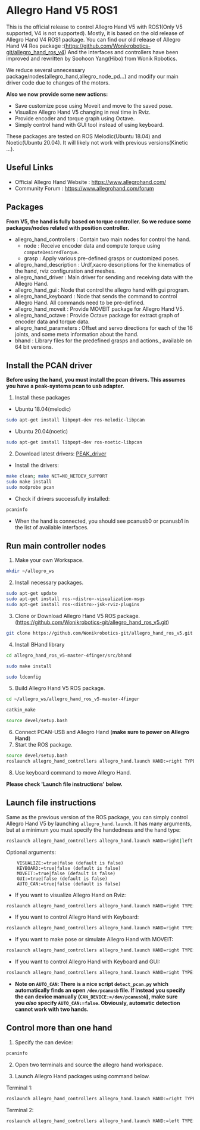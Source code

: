 
# Allegro Hand V5 ROS1

This is the official release to control Allegro Hand V5 with ROS1(Only V5 supported, V4 is not supported). Mostly, it is based on the old release of Allegro Hand V4 ROS1 package.
You can find our old release of Allegro Hand V4 Ros package :(https://github.com/Wonikrobotics-git/allegro_hand_ros_v4)
And the interfaces and controllers have been improved and rewritten by Soohoon Yang(Hibo) from Wonik Robotics.

We reduce several unnecessary package/nodes(allegro_hand,allegro_node_pd...) and modify our main driver code due to changes of the motors.

**Also we now provide some new actions:**
- Save customize pose using Moveit and move to the saved pose.
- Visualize Allegro Hand V5 changing in real time in Rviz.
- Provide encoder and torque graph using Octave.
- Simply control hand with GUI tool instead of using keyboard.

These packages are tested on ROS Melodic(Ubuntu 18.04) and Noetic(Ubuntu 20.04). It will likely not work with previous versions(Kinetic ...).

## Useful Links
- Official Allegro Hand Website : https://www.allegrohand.com/
- Community Forum :  https://www.allegrohand.com/forum

## Packages

**From V5, the hand is fully based on torque controller. So we reduce some packages/nodes related with position controller.**

- allegro_hand_controllers : Contain two main nodes for control the hand.
	- node : Receive encoder data and compute torque using `computeDesiredTorque`.
	- grasp : Apply various pre-defined grasps or customized poses.
- allegro_hand_description : Urdf,xacro descriptions for the kinematics of the hand, rviz configuration and meshes.
- allegro_hand_driver : Main driver for sending and receiving data with the Allegro Hand.
- allegro_hand_gui : Node that control the allegro hand with gui program.
- allegro_hand_keyboard : Node that sends the command to control Allegro Hand. All commands need to be pre-defined.
- allegro_hand_moveit : Provide MOVEIT package for Allegro Hand V5.
- allegro_hand_octave : Provide Octave package for extract graph of encoder data and torque data.
- allegro_hand_parameters : Offset and servo directions for each of the 16 joints, and some meta information about the hand.
- bhand : Library files for the predefined grasps and actions., available on 64 bit versions.

## Install the PCAN driver

**Before using the hand, you must install the pcan drivers. This assumes you have a peak-systems pcan to usb adapter.**

1. Install these packages
- Ubuntu 18.04(melodic)
~~~bash
sudo apt-get install libpopt-dev ros-melodic-libpcan
~~~
- Ubuntu 20.04(noetic)
~~~bash
sudo apt-get install libpopt-dev ros-noetic-libpcan
~~~

2. Download latest drivers: [PEAK_driver](https://www.peak-system.com/fileadmin/media/linux/index.php)
    
- Install the drivers:
~~~bash
make clean; make NET=NO_NETDEV_SUPPORT
sudo make install
sudo modprobe pcan
~~~
- Check if drivers successfully installed:
~~~bash
pcaninfo
~~~
- When the hand is connected, you should see pcanusb0 or pcanusb1 in the list of available interfaces.

## Run main controller nodes

1. Make your own Workspace.
~~~bash
mkdir ~/allegro_ws
~~~

2. Install necessary packages.
~~~bash
sudo apt-get update
sudo apt-get install ros-<distro>-visualization-msgs
sudo apt-get install ros-<distro>-jsk-rviz-plugins
~~~

3. Clone or Download Allegro Hand V5 ROS package.(https://github.com/Wonikrobotics-git/allegro_hand_ros_v5.git)
~~~bash
git clone https://github.com/Wonikrobotics-git/allegro_hand_ros_v5.git
~~~

4. Install BHand library
~~~bash
cd allegro_hand_ros_v5-master-4finger/src/bhand

sudo make install

sudo ldconfig
~~~

5. Build Allegro Hand V5 ROS package.
~~~bash
cd ~/allegro_ws/allegro_hand_ros_v5-master-4finger

catkin_make

source devel/setup.bash
~~~

6. Connect PCAN-USB and Allegro Hand (**make sure to power on Allegro Hand**)
7. Start the ROS package.
~~~bash
source devel/setup.bash
roslaunch allegro_hand_controllers allegro_hand.launch HAND:=right TYPE:=A KEYBOARD:=true
~~~

8. Use keyboard command to move Allegro Hand.

**Please check 'Launch file instructions' below.**

## Launch file instructions

Same as the previous version of the ROS package, you can simply control Allegro Hand V5 by launching `allegro_hand.launch`. It has many arguments, but at a minimum you must specify the handedness and the hand type:
~~~bash
roslaunch allegro_hand_controllers allegro_hand.launch HAND=right|left TYPE:=A|B (A: non-geared, B: geared)
~~~

Optional arguments:
~~~
	VISUALIZE:=true|false (default is false)
	KEYBOARD:=true|false (default is false)
	MOVEIT:=true|false (default is false)
	GUI:=true|false (default is false)
	AUTO_CAN:=true|false (default is false)
~~~

- If you want to visualize Allegro Hand on Rviz:
~~~bash
roslaunch allegro_hand_controllers allegro_hand.launch HAND=right TYPE:=A VISUALIZE:=true
~~~

- If you want to control Allegro Hand with Keyboard:
~~~bash
roslaunch allegro_hand_controllers allegro_hand.launch HAND=right TYPE:=A KEYBOARD:=true
~~~

- If you want to make pose or simulate Allegro Hand with MOVEIT:
 ~~~bash
roslaunch allegro_hand_controllers allegro_hand.launch HAND=right TYPE:=A MOVEIT:=true
~~~

- If you want to control Allegro Hand with Keyboard and GUI:
~~~bash
roslaunch allegro_hand_controllers allegro_hand.launch HAND=right TYPE:=A KEYBOARD:=true GUI:=true
~~~

- **Note on `AUTO_CAN`: There is a nice script `detect_pcan.py` which automatically finds an open `/dev/pcanusb` file. If instead you specify the can device manually (`CAN_DEVICE:=/dev/pcanusbN`), make sure you _also_ specify `AUTO_CAN:=false`. Obviously, automatic detection cannot work with two hands.**

## Control more than one hand

1. Specify the can device:
~~~bash
pcaninfo
~~~

2. Open two terminals and source the allegro hand workspace.

3. Launch Allegro Hand packages using command below.

Terminal 1:
~~~bash
roslaunch allegro_hand_controllers allegro_hand.launch HAND:=right TYPE:=A NUM:=0 CAN_DEVICE:=/dev/pcanusb32 AUTO_CAN:=false KEYBOARD:=true
~~~
Terminal 2:
~~~bash
roslaunch allegro_hand_controllers allegro_hand.launch HAND:=left TYPE:=A NUM:=1 CAN_DEVICE:=/dev/pcanusb33 AUTO_CAN:=false KEYBOARD:=true
~~~


